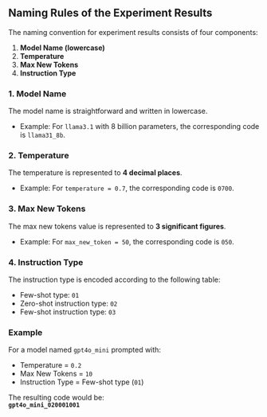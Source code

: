 ## Naming Rules of the Experiment Results

The naming convention for experiment results consists of four components:
1. **Model Name (lowercase)**
2. **Temperature**
3. **Max New Tokens**
4. **Instruction Type**

### 1. Model Name
The model name is straightforward and written in lowercase.  
- Example: For `llama3.1` with 8 billion parameters, the corresponding code is `llama31_8b`.

### 2. Temperature
The temperature is represented to **4 decimal places**.  
- Example: For `temperature = 0.7`, the corresponding code is `0700`.

### 3. Max New Tokens
The max new tokens value is represented to **3 significant figures**.  
- Example: For `max_new_token = 50`, the corresponding code is `050`.

### 4. Instruction Type
The instruction type is encoded according to the following table:
- Few-shot type: `01`
- Zero-shot instruction type: `02`
- Few-shot instruction type: `03`

### Example
For a model named `gpt4o_mini` prompted with:
- Temperature = `0.2`
- Max New Tokens = `10`
- Instruction Type = Few-shot type (`01`)

The resulting code would be:  
**`gpt4o_mini_020001001`**
